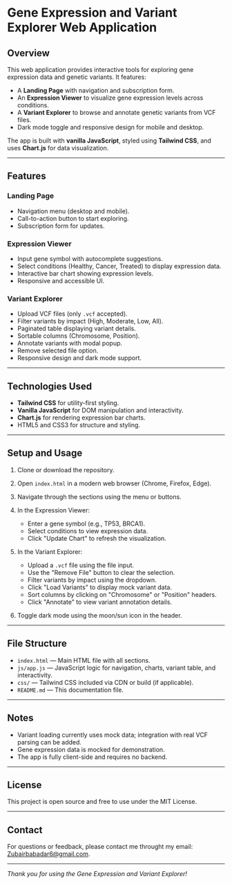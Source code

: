 # Gene Expression and Variant Explorer Web Application

## Overview

This web application provides interactive tools for exploring gene expression data and genetic variants. It features:

- A **Landing Page** with navigation and subscription form.
- An **Expression Viewer** to visualize gene expression levels across conditions.
- A **Variant Explorer** to browse and annotate genetic variants from VCF files.
- Dark mode toggle and responsive design for mobile and desktop.

The app is built with **vanilla JavaScript**, styled using **Tailwind CSS**, and uses **Chart.js** for data visualization.

---

## Features

### Landing Page

- Navigation menu (desktop and mobile).
- Call-to-action button to start exploring.
- Subscription form for updates.

### Expression Viewer

- Input gene symbol with autocomplete suggestions.
- Select conditions (Healthy, Cancer, Treated) to display expression data.
- Interactive bar chart showing expression levels.
- Responsive and accessible UI.

### Variant Explorer

- Upload VCF files (only `.vcf` accepted).
- Filter variants by impact (High, Moderate, Low, All).
- Paginated table displaying variant details.
- Sortable columns (Chromosome, Position).
- Annotate variants with modal popup.
- Remove selected file option.
- Responsive design and dark mode support.

---

## Technologies Used

- **Tailwind CSS** for utility-first styling.
- **Vanilla JavaScript** for DOM manipulation and interactivity.
- **Chart.js** for rendering expression bar charts.
- HTML5 and CSS3 for structure and styling.

---

## Setup and Usage

1. Clone or download the repository.

2. Open `index.html` in a modern web browser (Chrome, Firefox, Edge).

3. Navigate through the sections using the menu or buttons.

4. In the Expression Viewer:
   - Enter a gene symbol (e.g., TP53, BRCA1).
   - Select conditions to view expression data.
   - Click "Update Chart" to refresh the visualization.

5. In the Variant Explorer:
   - Upload a `.vcf` file using the file input.
   - Use the "Remove File" button to clear the selection.
   - Filter variants by impact using the dropdown.
   - Click "Load Variants" to display mock variant data.
   - Sort columns by clicking on "Chromosome" or "Position" headers.
   - Click "Annotate" to view variant annotation details.

6. Toggle dark mode using the moon/sun icon in the header.

---

## File Structure

- `index.html` — Main HTML file with all sections.
- `js/app.js` — JavaScript logic for navigation, charts, variant table, and interactivity.
- `css/` — Tailwind CSS included via CDN or build (if applicable).
- `README.md` — This documentation file.

---

## Notes

- Variant loading currently uses mock data; integration with real VCF parsing can be added.
- Gene expression data is mocked for demonstration.
- The app is fully client-side and requires no backend.

---

## License

This project is open source and free to use under the MIT License.

---

## Contact

For questions or feedback, please contact me throught my email: Zubairbabadar6@gmail.com.

---

*Thank you for using the Gene Expression and Variant Explorer!*